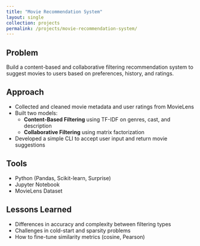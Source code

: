 ```yaml
---
title: "Movie Recommendation System"
layout: single
collection: projects
permalink: /projects/movie-recommendation-system/
---
```


## Problem

Build a content-based and collaborative filtering recommendation system to suggest movies to users based on preferences, history, and ratings.

## Approach

- Collected and cleaned movie metadata and user ratings from MovieLens  
- Built two models:
  - **Content-Based Filtering** using TF-IDF on genres, cast, and description  
  - **Collaborative Filtering** using matrix factorization  
- Developed a simple CLI to accept user input and return movie suggestions

## Tools

- Python (Pandas, Scikit-learn, Surprise)  
- Jupyter Notebook  
- MovieLens Dataset  

## Lessons Learned

- Differences in accuracy and complexity between filtering types  
- Challenges in cold-start and sparsity problems  
- How to fine-tune similarity metrics (cosine, Pearson)
